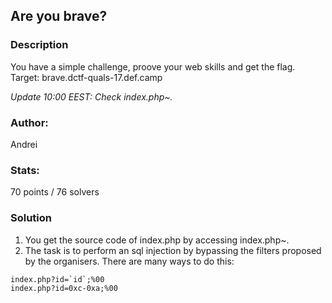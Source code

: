 ## Are you brave?

### Description
You have a simple challenge, proove your web skills and get the flag.
Target: brave.dctf-quals-17.def.camp

*Update 10:00 EEST: Check index.php~.*

### Author: 
Andrei

### Stats: 
70 points / 76 solvers

### Solution

1. You get the source code of index.php by accessing index.php~.
2. The task is to perform an sql injection by bypassing the filters proposed by the organisers. There are many ways to do this:
```
index.php?id=`id`;%00
index.php?id=0xc-0xa;%00
```
